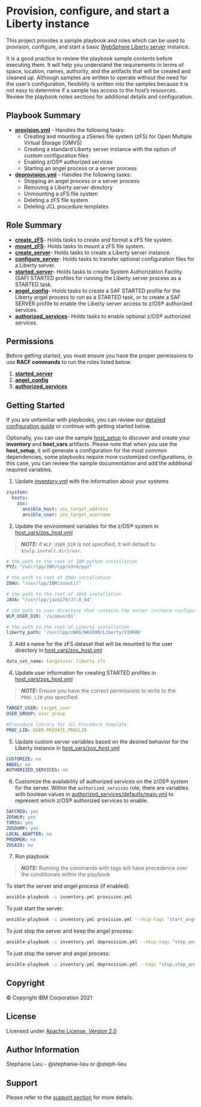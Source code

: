 # Provision, configure, and start a Liberty instance

This project provides a sample playbook and roles which can be used to provision, configure, and start a basic [WebSphere Liberty server](https://www.ibm.com/cloud/websphere-liberty) instance.

It is a good practice to review the playbook sample contents before executing
them. It will help you understand the requirements in terms of space, location,
names, authority, and the artifacts that will be created and cleaned up.
Although samples are written to operate without the need for the user’s
configuration, flexibility is written into the samples because it is not easy
to determine if a sample has access to the host’s resources. Review the
playbook notes sections for additional details and configuration.

## Playbook Summary

- [**provision.yml**](provision.yml) - Handles the following tasks:
  - Creating and mounting a zSeries file system (zFS) for Open Multiple Virtual Storage (OMVS)
  - Creating a standard Liberty server instance with the option of custom configuration files
  - Enabling z/OS&reg; authorized services
  - Starting an angel process or a server process
- [**deprovision.yml**](roles/deprov/README.md) - Handles the following tasks:
  - Stopping an angel process or a server process
  - Removing a Liberty server directory
  - Unmounting a zFS file system
  - Deleting a zFS file system
  - Deleting JCL procedure templates

## Role Summary

- [**create_zFS**](roles/create_zFS/README.md)- Holds tasks to create and format a zFS file system.
- [**mount_zFS**](roles/mount_zFS/README.md)- Holds tasks to mount a zFS file system.
- [**create_server**](roles/create_server/README.md)- Holds tasks to create a Liberty server instance.
- [**configure_server**](roles/configure_server/README.md)- Holds tasks to transfer optional configuration files for a Liberty server.
- [**started_server**](roles/started_server/README.md)- Holds tasks to create System Authorization Facility (SAF) STARTED profiles for running the Liberty server process as a STARTED task.
- [**angel_config**](roles/angel_config/README.md)- Holds tasks to create a SAF STARTED profile for the Liberty angel process to run as a STARTED task, or to create a SAF SERVER profile to enable the Liberty server access to z/OS&reg; authorized services.
- [**authorized_services**](roles/authorized_services/README.md)- Holds tasks to enable optional z/OS&reg; authorized services.

## Permissions

Before getting started, you must ensure you have the proper permissions to use **RACF commands** to run the roles listed below. 

1. [**started_server**](roles/started_server/README.md)
2. [**angel_config**](roles/angel_config/README.md)
3. [**authorized_services**](roles/authorized_services/README.md)


## Getting Started

If you are unfamiliar with playbooks, you can review our
[detailed configuration guide](https://github.com/IBM/z_ansible_collections_samples/blob/master/docs/share/zos_core/configuration_guide.md) or
continue with getting started below.

Optionally, you can use the sample
[host_setup](https://github.com/IBM/z_ansible_collections_samples/blob/master/zos_administration/host_setup/README.md)
to discover and create your **inventory** and **host_vars** artifacts. Please
note that when you use the **host_setup**, it will generate a configuration
for the most common dependencies, some playbooks require more customized
configurations, in this case, you can review the sample documentation and
add the additional required variables.

1. Update [inventory.yml](inventory.yml) with the information about your systems

```yaml
zsystem:
  hosts:
    zos:
      ansible_host: zos_target_address
      ansible_user: zos_target_username
```

2. Update the environment variables for the z/OS&reg; system in [host_vars/zos_host.yml](host_vars/zos_host.yml)

> **_NOTE:_**  if `WLP_USER_DIR` is not specified, it will default to `${wlp.install.dir}/usr`.
 
```yaml
# the path to the root of IBM python installation
PYZ: "/usr/lpp/IBM/cyp/v3r8/pyz"

# the path to root of ZOAU installation
ZOAU: "/usr/lpp/IBM/zoautil"

# the path to the root of JAVA installation
JAVA: "/usr/lpp/java170/J7.0_64"

# the path to user directory that contains the server instance configuration
WLP_USER_DIR: '/u/oeusr01'

# the path to the root of Liberty installation
liberty_path: '/usr/lpp/zWAS/WAS900/Liberty/V19R00'
```

3. Add a name for the zFS dataset that will be mounted to the user directory in [host_vars/zos_host.yml](host_vars/zos_host.yml) 

```yaml
data_set_name: targetuser.liberty.zfs
```

4. Update user information for creating STARTED profiles in [host_vars/zos_host.yml](host_vars/zos_host.yml)
> **_NOTE:_**  Ensure you have the correct permissions to write to the `PROC_LIB` you specified.

```yaml
TARGET_USER: target_user
USER_GROUP: user_group

#Procedure library for JCL Procedure template
PROC_LIB: USER.PRIVATE.PROCLIB
```

5. Update custom server variables based on the desired behavior for the Liberty instance in [host_vars/zos_host.yml](host_vars/zos_host.yml)

```yaml
CUSTOMIZE: no
ANGEL: no
AUTHORIZED_SERVICES: no
```

6. Customize the availability of authorized services on the z/OS&reg; system for the server.
Within the `authorized_services` role, there are variables with boolean values in [authorized_services/defaults/main.yml](authorized_services/defaults/main.yml) to represent which z/OS&reg; authorized services to enable.
```yaml
SAFCRED: yes
ZOSWLM: yes
TXRSS: yes
ZOSDUMP: yes
LOCAL_ADAPTER: no
PRODMGR: no
ZOSAIO: no
```

7. Run playbook

> **_NOTE:_**  Running the commands with tags will have precedence over the conditionals within the playbook

To start the server and angel process (if enabled):
```bash
ansible-playbook -i inventory.yml provision.yml
```

To just start the server:
```bash
ansible-playbook -i inventory.yml provision.yml --skip-tags "start_angel"
```

To just stop the server and keep the angel process:
```bash
ansible-playbook -i inventory.yml deprovision.yml --skip-tags "stop_angel"
```

To just stop the server and angel process:
```bash
ansible-playbook -i inventory.yml deprovision.yml --tags "stop,stop_angel"
```

## Copyright
© Copyright IBM Corporation 2021

## License
Licensed under [Apache License, Version 2.0](https://opensource.org/licenses/Apache-2.0)

## Author Information
Stephanie Lieu - @stephanie-lieu or @steph-lieu

## Support
Please refer to the [support section](https://github.com/IBM/z_ansible_collections_samples/blob/master/README.md#support) for more details.
